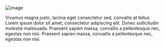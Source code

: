 ![image](/assets/items/povs/medias/3.jpg)

Vivamus magna justo, lacinia eget consectetur sed, convallis at tellus. Lorem ipsum dolor sit amet, consectetur adipiscing elit. Donec sollicitudin molestie malesuada. Praesent sapien massa, convallis a pellentesque nec, egestas non nisi. Praesent sapien massa, convallis a pellentesque nec, egestas non nisi.
